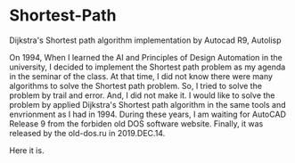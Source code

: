 # Shortest-Path
Dijkstra's Shortest path algorithm implementation by Autocad R9, Autolisp

On 1994, When I learned the AI and Principles of Design Automation in the university, I decided to implement the Shortest path problem as my agenda in the seminar of the class.
At that time, I did not know there were many algorithms to solve the Shortest path problem. So, I tried to solve the problem by trail and error. And, I did not make it.
I would like to solve the problem by applied  Dijkstra's Shortest path algorithm in the same tools and envrionment as I had in 1994. During these years, I am waiting for AutoCAD Release 9 from the forbiden old DOS software website. Finally, it was released by the old-dos.ru in 2019.DEC.14.

Here it is.
